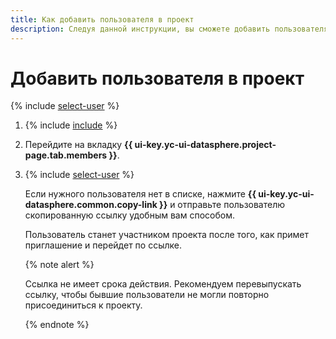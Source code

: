```yaml
---
title: Как добавить пользователя в проект
description: Следуя данной инструкции, вы сможете добавить пользователя в проект.
---
```


# Добавить пользователя в проект

{% include [select-user](../../../_includes/datasphere/organization-users.md) %}

1. {% include [include](../../../_includes/datasphere/ui-find-project.md) %}

1. Перейдите на вкладку **{{ ui-key.yc-ui-datasphere.project-page.tab.members }}**.

1. {% include [select-user](../../../_includes/datasphere/select-from-list.md) %}

   Если нужного пользователя нет в списке, нажмите **{{ ui-key.yc-ui-datasphere.common.copy-link }}** и отправьте пользователю скопированную ссылку удобным вам способом.

   Пользователь станет участником проекта после того, как примет приглашение и перейдет по ссылке.

   {% note alert %}

   Ссылка не имеет срока действия. Рекомендуем перевыпускать ссылку, чтобы бывшие пользователи не могли повторно присоединиться к проекту.

   {% endnote %}

